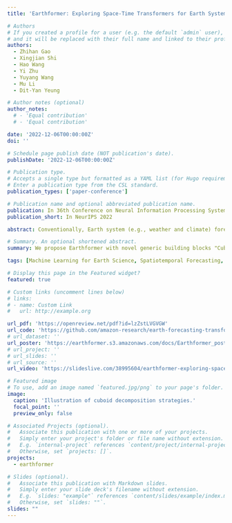 ```yaml
---
title: 'Earthformer: Exploring Space-Time Transformers for Earth System Forecasting'

# Authors
# If you created a profile for a user (e.g. the default `admin` user), write the username (folder name) here
# and it will be replaced with their full name and linked to their profile.
authors:
  - Zhihan Gao
  - Xingjian Shi
  - Hao Wang
  - Yi Zhu
  - Yuyang Wang
  - Mu Li
  - Dit-Yan Yeung

# Author notes (optional)
author_notes:
  # - 'Equal contribution'
  # - 'Equal contribution'

date: '2022-12-06T00:00:00Z'
doi: ''

# Schedule page publish date (NOT publication's date).
publishDate: '2022-12-06T00:00:00Z'

# Publication type.
# Accepts a single type but formatted as a YAML list (for Hugo requirements).
# Enter a publication type from the CSL standard.
publication_types: ['paper-conference']

# Publication name and optional abbreviated publication name.
publication: In 36th Conference on Neural Information Processing Systems (NeurIPS 2022)
publication_short: In NeurIPS 2022

abstract: Conventionally, Earth system (e.g., weather and climate) forecasting relies on numerical simulation with complex physical models and hence is both expensive in computation and demanding on domain expertise. With the explosive growth of spatiotemporal Earth observation data in the past decade, data-driven models that apply Deep Learning (DL) are demonstrating impressive potential for various Earth system forecasting tasks. The Transformer as an emerging DL architecture, despite its broad success in other domains, has limited adoption in this area. In this paper, we propose Earthformer, a space-time Transformer for Earth system forecasting. Earthformer is based on a generic, flexible and efficient space-time attention block, named Cuboid Attention. The idea is to decompose the data into cuboids and apply cuboid-level self-attention in parallel. These cuboids are further connected with a collection of global vectors. We conduct experiments on the MovingMNIST dataset and a newly proposed chaotic *N*-body MNIST dataset to verify the effectiveness of cuboid attention and figure out the best design of Earthformer. Experiments on two real-world benchmarks about precipitation nowcasting and El Niño/Southern Oscillation (ENSO) forecasting show that Earthformer achieves state-of-the-art performance. 

# Summary. An optional shortened abstract.
summary: We propose Earthformer with novel generic building blocks "Cuboid Attention" to explore the design of space-time attention for Earth system forecasting problems, and achieve SOTA performance on two synthetic datasets and two real-world benchmarks.

tags: [Machine Learning for Earth Science, Spatiotemporal Forecasting, Transformers]

# Display this page in the Featured widget?
featured: true

# Custom links (uncomment lines below)
# links:
# - name: Custom Link
#   url: http://example.org

url_pdf: 'https://openreview.net/pdf?id=lzZstLVGVGW'
url_code: 'https://github.com/amazon-research/earth-forecasting-transformer'
# url_dataset: ''
url_poster: 'https://earthformer.s3.amazonaws.com/docs/Earthformer_poster_NeurIPS22.pdf'
# url_project: ''
# url_slides: ''
# url_source: ''
url_video: 'https://slideslive.com/38995604/earthformer-exploring-spacetime-transformers-for-earth-system-forecasting'

# Featured image
# To use, add an image named `featured.jpg/png` to your page's folder.
image:
  caption: 'Illustration of cuboid decomposition strategies.'
  focal_point: ''
  preview_only: false

# Associated Projects (optional).
#   Associate this publication with one or more of your projects.
#   Simply enter your project's folder or file name without extension.
#   E.g. `internal-project` references `content/project/internal-project/index.md`.
#   Otherwise, set `projects: []`.
projects:
  - earthformer

# Slides (optional).
#   Associate this publication with Markdown slides.
#   Simply enter your slide deck's filename without extension.
#   E.g. `slides: "example"` references `content/slides/example/index.md`.
#   Otherwise, set `slides: ""`.
slides: ""
---
```

